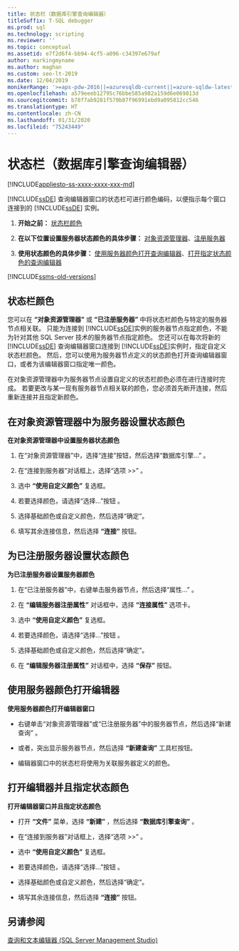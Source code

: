 ```yaml
---
title: 状态栏（数据库引擎查询编辑器）
titleSuffix: T-SQL debugger
ms.prod: sql
ms.technology: scripting
ms.reviewer: ''
ms.topic: conceptual
ms.assetid: e7f2d6f4-bb94-4cf5-a096-c34397e679af
author: markingmyname
ms.author: maghan
ms.custom: seo-lt-2019
ms.date: 12/04/2019
monikerRange: '>=aps-pdw-2016||=azuresqldb-current||=azure-sqldw-latest||>=sql-server-2016||=sqlallproducts-allversions||>=sql-server-linux-2017||=azuresqldb-mi-current'
ms.openlocfilehash: a579eeeb12795c76bbe585a982a159d6e069813d
ms.sourcegitcommit: b78f7ab9281f570b87f96991ebd9a095812cc546
ms.translationtype: HT
ms.contentlocale: zh-CN
ms.lasthandoff: 01/31/2020
ms.locfileid: "75243449"
---
```

# <a name="status-bar-database-engine-query-editor"></a>状态栏（数据库引擎查询编辑器）

[!INCLUDE[appliesto-ss-xxxx-xxxx-xxx-md](../../includes/appliesto-ss-xxxx-xxxx-xxx-md.md)]

[!INCLUDE[ssDE](../../includes/ssde-md.md)] 查询编辑器窗口的状态栏可进行颜色编码，以便指示每个窗口连接到的 [!INCLUDE[ssDE](../../includes/ssde-md.md)] 实例。

1. **开始之前：** [状态栏颜色](#StatusBarColors)  

2. **在以下位置设置服务器状态颜色的具体步骤：** [对象资源管理器](#SetOEServerColor)、[注册服务器](#SetRegServerColor)  

3. **使用状态颜色的具体步骤：** [使用服务器颜色打开查询编辑器](#OpenServerColor)、[打开指定状态颜色的查询编辑器](#OpenSpecColor)  

[!INCLUDE[ssms-old-versions](../../includes/ssms-old-versions.md)]

##  <a name="StatusBarColors"></a> 状态栏颜色

您可以在 **“对象资源管理器”** 或 **“已注册服务器”** 中将状态栏颜色与特定的服务器节点相关联。 只能为连接到 [!INCLUDE[ssDE](../../includes/ssde-md.md)]实例的服务器节点指定颜色，不能为针对其他 SQL Server 技术的服务器节点指定颜色。 您还可以在每次将新的 [!INCLUDE[ssDE](../../includes/ssde-md.md)] 查询编辑器窗口连接到 [!INCLUDE[ssDE](../../includes/ssde-md.md)]实例时，指定自定义状态栏颜色。 然后，您可以使用为服务器节点定义的状态颜色打开查询编辑器窗口，或者为该编辑器窗口指定唯一颜色。  

在对象资源管理器中为服务器节点设置自定义的状态栏颜色必须在进行连接时完成。 若要更改与某一现有服务器节点相关联的颜色，您必须首先断开连接，然后重新连接并且指定新颜色。  

##  <a name="SetOEServerColor"></a> 在对象资源管理器中为服务器设置状态颜色

**在对象资源管理器中设置服务器状态颜色**  
  
1.  在“对象资源管理器”中，选择“连接”按钮，然后选择“数据库引擎…”    。  
  
2.  在“连接到服务器”对话框上，选择“选项 >>”   。  
  
3.  选中 **“使用自定义颜色”** 复选框。  
  
4.  若要选择颜色，请选择“选择...”按钮  。  
  
5.  选择基础颜色或自定义颜色，然后选择“确定”。  
  
6.  填写其余连接信息，然后选择 **“连接”** 按钮。  
  
##  <a name="SetRegServerColor"></a> 为已注册服务器设置状态颜色  
 **为已注册服务器设置服务器颜色**  
  
1.  在“已注册服务器”中，右键单击服务器节点，然后选择“属性…”   。  
  
2.  在 **“编辑服务器注册属性”** 对话框中，选择 **“连接属性”** 选项卡。  
  
3.  选中 **“使用自定义颜色”** 复选框。  
  
4.  若要选择颜色，请选择“选择...”按钮  。  
  
5.  选择基础颜色或自定义颜色，然后选择“确定”。  
  
6.  在 **“编辑服务器注册属性”** 对话框中，选择 **“保存”** 按钮。  
  
##  <a name="OpenServerColor"></a> 使用服务器颜色打开编辑器  
 **使用服务器颜色打开编辑器窗口**  
  
-   右键单击“对象资源管理器”或“已注册服务器”中的服务器节点，然后选择“新建查询”    。  
  
-   或者，突出显示服务器节点，然后选择 **“新建查询”** 工具栏按钮。  
  
-   编辑器窗口中的状态栏将使用为关联服务器定义的颜色。  
  
##  <a name="OpenSpecColor"></a> 打开编辑器并且指定状态颜色  
 **打开编辑器窗口并且指定状态颜色**  
  
-   打开 **“文件”** 菜单，选择 **“新建”** ，然后选择 **“数据库引擎查询”** 。  
  
-   在“连接到服务器”对话框上，选择“选项 >>”   。  
  
-   选中 **“使用自定义颜色”** 复选框。  
  
-   若要选择颜色，请选择“选择...”按钮  。  
  
-   选择基础颜色或自定义颜色，然后选择“确定”。  
  
-   填写其余连接信息，然后选择 **“连接”** 按钮。  
  
## <a name="see-also"></a>另请参阅  
 [查询和文本编辑器 (SQL Server Management Studio)](../../relational-databases/scripting/query-and-text-editors-sql-server-management-studio.md)  
  
  
